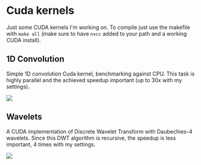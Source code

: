 # Cuda kernels

Just some CUDA kernels I'm working on. To compile just use the makefile with `make all` (make sure to 
have `nvcc` added to your path and a working CUDA install).

## 1D Convolution 

Simple 1D convolution Cuda kernel, benchmarking against CPU. This task is highly parallel and the achieved speedup important
(up to 30x with my settings). 

![](https://github.com/jopago/cuda/raw/master/conv1d/img/timing_conv1d.png)

## Wavelets 

A CUDA implementation of Discrete Wavelet Transform with Daubechies-4 wavelets. Since this DWT algorithm is recursive, the speedup is less important, 4 times with my settings. 

![](https://github.com/jopago/cuda/raw/master/wavelets/img/timing_wavelets.png)
